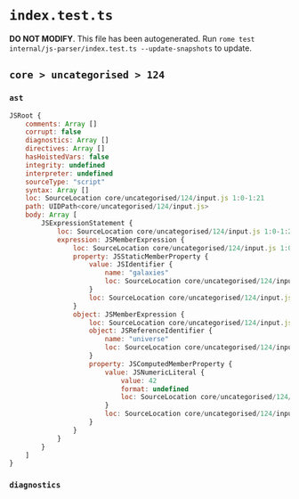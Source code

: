 # `index.test.ts`

**DO NOT MODIFY**. This file has been autogenerated. Run `rome test internal/js-parser/index.test.ts --update-snapshots` to update.

## `core > uncategorised > 124`

### `ast`

```javascript
JSRoot {
	comments: Array []
	corrupt: false
	diagnostics: Array []
	directives: Array []
	hasHoistedVars: false
	integrity: undefined
	interpreter: undefined
	sourceType: "script"
	syntax: Array []
	loc: SourceLocation core/uncategorised/124/input.js 1:0-1:21
	path: UIDPath<core/uncategorised/124/input.js>
	body: Array [
		JSExpressionStatement {
			loc: SourceLocation core/uncategorised/124/input.js 1:0-1:21
			expression: JSMemberExpression {
				loc: SourceLocation core/uncategorised/124/input.js 1:0-1:21
				property: JSStaticMemberProperty {
					value: JSIdentifier {
						name: "galaxies"
						loc: SourceLocation core/uncategorised/124/input.js 1:13-1:21 (galaxies)
					}
					loc: SourceLocation core/uncategorised/124/input.js 1:13-1:21 (galaxies)
				}
				object: JSMemberExpression {
					loc: SourceLocation core/uncategorised/124/input.js 1:0-1:12
					object: JSReferenceIdentifier {
						name: "universe"
						loc: SourceLocation core/uncategorised/124/input.js 1:0-1:8 (universe)
					}
					property: JSComputedMemberProperty {
						value: JSNumericLiteral {
							value: 42
							format: undefined
							loc: SourceLocation core/uncategorised/124/input.js 1:9-1:11
						}
						loc: SourceLocation core/uncategorised/124/input.js 1:8-1:12
					}
				}
			}
		}
	]
}
```

### `diagnostics`

```

```
